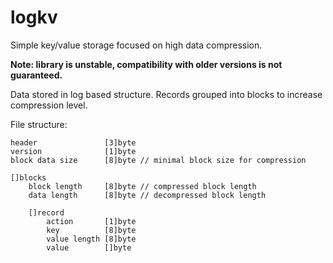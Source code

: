 # logkv

Simple key/value storage focused on high data compression.

**Note: library is unstable, compatibility with older versions is not guaranteed.**

Data stored in log based structure. Records grouped into blocks to increase compression level.

File structure:
```
header               [3]byte
version              [1]byte
block data size      [8]byte // minimal block size for compression

[]blocks
	block length     [8]byte // compressed block length
	data length      [8]byte // decompressed block length

	[]record
		action       [1]byte
		key          [8]byte
		value length [8]byte
		value        []byte
```
